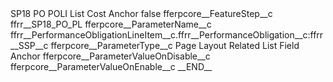 <?xml version="1.0" encoding="UTF-8"?>
<CustomMetadata xmlns="http://soap.sforce.com/2006/04/metadata" xmlns:xsi="http://www.w3.org/2001/XMLSchema-instance" xmlns:xsd="http://www.w3.org/2001/XMLSchema">
    <label>SP18 PO POLI List Cost Anchor</label>
    <protected>false</protected>
    <values>
        <field>fferpcore__FeatureStep__c</field>
        <value xsi:type="xsd:string">ffrr__SP18_PO_PL</value>
    </values>
    <values>
        <field>fferpcore__ParameterName__c</field>
        <value xsi:type="xsd:string">ffrr__PerformanceObligationLineItem__c.ffrr__PerformanceObligation__c:ffrr__SSP__c</value>
    </values>
    <values>
        <field>fferpcore__ParameterType__c</field>
        <value xsi:type="xsd:string">Page Layout Related List Field Anchor</value>
    </values>
    <values>
        <field>fferpcore__ParameterValueOnDisable__c</field>
        <value xsi:nil="true"/>
    </values>
    <values>
        <field>fferpcore__ParameterValueOnEnable__c</field>
        <value xsi:type="xsd:string">__END__</value>
    </values>
</CustomMetadata>
